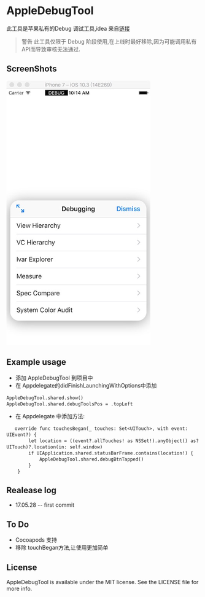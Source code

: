 # AppleDebugTool

此工具是苹果私有的Debug 调试工具,idea 来自[链接](http://ryanipete.com/blog/ios/swift/objective-c/uidebugginginformationoverlay/)

>警告
> 此工具仅限于 Debug 阶段使用,在上线时最好移除,因为可能调用私有API而导致审核无法通过.

## ScreenShots

![](./_image/WechatIMG13-2.jpeg)



## Example usage
* 添加 AppleDebugTool 到项目中
* 在 Appdelegate的didFinishLaunchingWithOptions中添加
```
AppleDebugTool.shared.show()
AppleDebugTool.shared.debugToolsPos = .topLeft
```
* 在 Appdelegate 中添加方法:
```
   override func touchesBegan(_ touches: Set<UITouch>, with event: UIEvent?) {
        let location = ((event?.allTouches! as NSSet!).anyObject() as? UITouch)?.location(in: self.window)
        if UIApplication.shared.statusBarFrame.contains(location!) {
            AppleDebugTool.shared.debugBtnTapped()
        }
    }
```
## Realease log
* 17.05.28 -- first commit

## To Do
* Cocoapods 支持
* 移除 touchBegan方法,让使用更加简单

## License

AppleDebugTool is available under the MIT license. See the LICENSE file for more info.
